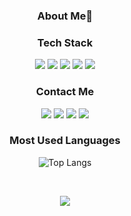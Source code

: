 
<div align="center">
  
  <h3>About Me🌙</h3>
  

 
<h3>Tech Stack</h3>
  

<img src="https://img.shields.io/badge/Java-007396?style=for-the badge&logo=Java&logoColor=FFFFFF"/>
<img src="https://img.shields.io/badge/JavaScript-F7DF1E?style=for-the badge&logo=JavaScript&logoColor=000000"/>
<img src="https://img.shields.io/badge/Python-3776AB?style=for-the badge&logo=python&logoColor=FFFFFF"/>
<img src="https://img.shields.io/badge/HTML-E34F26?style=for-the badge&logo=HTML5&logoColor=FFFFFF"/>
<img src="https://img.shields.io/badge/CSS-1572B6?style=for-the badge&logo=css3&logoColor=FFFFFF"/>
  
<h3>Contact Me</h3>

<a href="https://www.instagram.com/zerochae/" target="_blank"><img src="https://img.shields.io/badge/Instagram-E4405F?style=for-the badge&logo=Instagram&logoColor=FFFFFF"/></a>
<a href="https://github.com/zerochae" target="_blank"><img src="https://img.shields.io/badge/Github-181717?style=for-the badge&logo=Github&logoColor=FFFFFF"/></a> 
<a href="mailto:zerochae@kakao.com" target="_blank"><img src="https://img.shields.io/badge/Mail-EA4335?style=for-the badge&logo=Gmail&logoColor=FFFFFF"/></a>
<a href="https://open.kakao.com/o/sreMd9Dd" target="_blank"><img src="https://img.shields.io/badge/KakaoTalk-FFCD00?style=for-the badge&logo=KakaoTalk&logoColor=000000"/></a> 



<h3>Most Used Languages</h3>
  
![Top Langs](https://github-readme-stats.vercel.app/api/top-langs/?username=zerochae&theme=github_dark&layout=compact&hide_border=true&hide_title=true&hide=csss,html,css,ruby)


<br>

<a href="https://hits.seeyoufarm.com"><img src="https://hits.seeyoufarm.com/api/count/incr/badge.svg?url=https%3A%2F%2Fgithub.com%2Fzerochae&count_bg=%23474747&title_bg=%23090909&icon=ghostery.svg&icon_color=%23FFFFFF&title=hits&edge_flat=false"/></a> 

</div>

<!--[![Solved.ac프로필](http://mazassumnida.wtf/api/mini/generate_badge?boj=zerochae)](https://solved.ac/zerochae) 

<a href="https://zerochae.github.io/" target="_blank"><img src="https://img.shields.io/badge/Blog-FF5722?style=for-the badge&logo=Blogger&logoColor=FFFFFF"/></a>
--!>

  
<!--
<h3>GitHub stats</h3>

![zerochae's GitHub stats](https://github-readme-stats.vercel.app/api?username=zerochae&theme=dark&show_icons=true)
--!>
 
